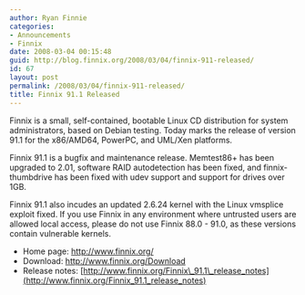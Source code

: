 ```yaml
---
author: Ryan Finnie
categories:
- Announcements
- Finnix
date: 2008-03-04 00:15:48
guid: http://blog.finnix.org/2008/03/04/finnix-911-released/
id: 67
layout: post
permalink: /2008/03/04/finnix-911-released/
title: Finnix 91.1 Released
---
```

Finnix is a small, self-contained, bootable Linux CD distribution for system administrators, based on Debian testing. Today marks the release of version 91.1 for the x86/AMD64, PowerPC, and UML/Xen platforms.

Finnix 91.1 is a bugfix and maintenance release. Memtest86+ has been upgraded to 2.01, software RAID autodetection has been fixed, and finnix-thumbdrive has been fixed with udev support and support for drives over 1GB.

Finnix 91.1 also incudes an updated 2.6.24 kernel with the Linux vmsplice exploit fixed. If you use Finnix in any environment where untrusted users are allowed local access, please do not use Finnix 88.0 - 91.0, as these versions contain vulnerable kernels.

  * Home page: <http://www.finnix.org/>
  * Download: <http://www.finnix.org/Download>
  * Release notes: [http://www.finnix.org/Finnix\_91.1\_release_notes](http://www.finnix.org/Finnix_91.1_release_notes)
